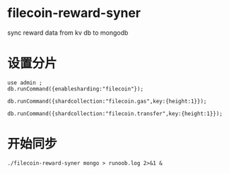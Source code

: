 # filecoin-reward-syner
sync reward data from kv db to mongodb

# 设置分片
```
use admin ;
db.runCommand({enablesharding:"filecoin"});

db.runCommand({shardcollection:"filecoin.gas",key:{height:1}});

db.runCommand({shardcollection:"filecoin.transfer",key:{height:1}});
```

# 开始同步

```
./filecoin-reward-syner mongo > runoob.log 2>&1 &
```